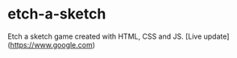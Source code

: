 # etch-a-sketch
Etch a sketch game created with HTML, CSS and JS.
[Live update] (https://www.google.com)
